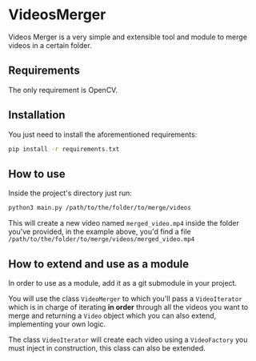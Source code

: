 # VideosMerger
Videos Merger is a very simple and extensible tool and module to merge videos in a certain folder.

## Requirements
The only requirement is OpenCV.

## Installation
You just need to install the aforementioned requirements:
```bash
pip install -r requirements.txt
```

## How to use
Inside the project's directory just run:
```bash
python3 main.py /path/to/the/folder/to/merge/videos
```
This will create a new video named `merged_video.mp4` inside the folder you've provided, in the example above, you'd find a file `/path/to/the/folder/to/merge/videos/merged_video.mp4`

## How to extend and use as a module
In order to use as a module, add it as a git submodule in your project.

You will use the class `VideoMerger` to which you'll pass a `VideoIterator` which is in charge of iterating **in order** through all the videos you want to merge and returning a `Video` object which you can also extend, implementing your own logic.

The class `VideoIterator` will create each video using a `VideoFactory` you must inject in construction, this class can also be extended.
